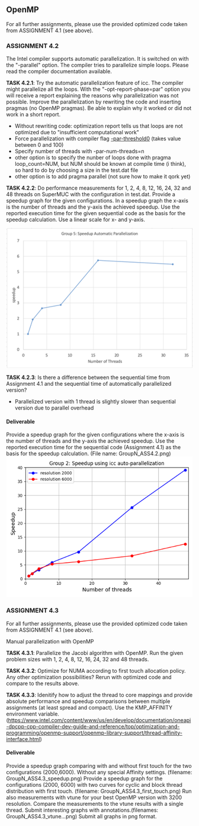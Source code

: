 ## OpenMP

For all further assignments, please use the provided optimized code taken from ASSIGNMENT 4.1 (see above).

### ASSIGNMENT 4.2
The Intel compiler supports automatic parallelization. It is switched on with the "-parallel" option. The compiler tries to parallelize simple loops. Please read the compiler documentation available.

**TASK 4.2.1**: Try the automatic parallelization feature of icc. The compiler might parallelize all the loops. With the "-opt-report-phase=par" option you will receive a report explaining the reasons why parallelization was not possible. Improve the parallelization by rewriting the code and inserting pragmas (no OpenMP pragmas). Be able to explain why it worked or did not work in a short report.
* Without rewriting code: optimization report tells us that loops are not optimized due to "insufficient computational work"
* Force parallelization with compiler flag [-par-threshold0](https://www.intel.com/content/www/us/en/docs/cpp-compiler/developer-guide-reference/2021-8/par-threshold-qpar-threshold.html) (takes value between 0 and 100)
* Specify number of threads with -par-num-threads=n
* other option is to specify the nunber of loops done with pragma loop_count=NUM, but NUM should be known at compile time (i think), so hard to do by choosing a size in the test.dat file
* other option is to add pragma parallel (not sure how to make it qork yet)

**TASK 4.2.2**: Do performance measurements for 1, 2, 4, 8, 12, 16, 24, 32 and 48 threads on SuperMUC with the configuration in test.dat. Provide a speedup graph for the given configurations. In a speedup graph the x-axis is the number of threads and the y-axis the achieved speedup. Use the reported execution time for the given sequential code as the basis for the speedup calculation. Use a linear scale for x- and y-axis.

![moodle graph](image.png)

**TASK 4.2.3**: Is there a difference between the sequential time from Assignment 4.1 and the sequential time of automatically parallelized version?
* Parallelized version with 1 thread is slightly slower than sequential version due to parallel overhead

#### Deliverable
Provide a speedup graph for the given configurations where the x-axis is the number of threads and the y-axis the achieved speedup. Use the reported execution time for the sequential code (Assignment 4.1) as the basis for the speedup calculation. (File name: GroupN_ASS4.2.png)
![ass4.2 graph](./plots/group2_ASS4.2.png)

### ASSIGNMENT 4.3
For all further assignments, please use the provided optimized code taken from ASSIGNMENT 4.1 (see above).

Manual parallelization with OpenMP

**TASK 4.3.1**: Parallelize the Jacobi algorithm with OpenMP.
Run the given problem sizes with 1, 2, 4, 8, 12, 16, 24, 32 and 48 threads. 

**TASK 4.3.2**: Optimize for NUMA according to first touch allocation policy. Any other optimization possibilities? Rerun with optimized code and compare to the results above.

**TASK 4.3.3**: Idenitify how to adjust the thread to core mappings and provide absolute performance and speedup comparisons between multiple assignments (at least spread and compact). Use the KMP_AFFINITY environment variable. (https://www.intel.com/content/www/us/en/develop/documentation/oneapi-dpcpp-cpp-compiler-dev-guide-and-reference/top/optimization-and-programming/openmp-support/openmp-library-support/thread-affinity-interface.html)

#### Deliverable

Provide a speedup graph comparing with and without first touch for the two configurations (2000,6000). Without any special Affinity settings.  (filename: GroupN_ASS4.3_speedup.png)
Provide a speedup graph for the configurations (2000, 6000) with two curves for cyclic and block thread distribution with first touch. (filename: GroupN_ASS4.3_first_touch.png)
Run also measurements with vtune for your best OpenMP version with 3200 resolution. Compare the measurements to the vtune results with a single thread. Submit interesting graphs with annotations.(filenames: GroupN_ASS4.3_vtune...png)
Submit all graphs in png format.
